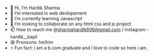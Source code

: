 - 👋 Hi, I’m Hardik Sharma
- 👀 I’m interested in web devlopement
- 🌱 I’m currently learning Javascript
- 💞️ I’m looking to collaborate on any html css and js project
- 📫 How to reach me @sharmahardik606@gmail.com / instagram - hardik__kapil
- 😄 Pronouns: he/him
- ⚡ Fun fact: i am a b.com graduate and i love to code so here i am.
